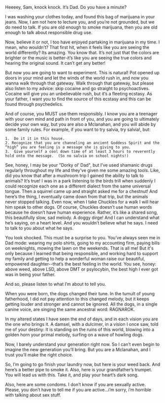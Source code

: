 Heeeey, Sam, knock knock.  It’s Dad.  Do you have a minute?


I was washing your clothes today, and found this bag of marijuana in your jeans.  Now, I am not here to lecture you, and you’re not grounded, but we do need to talk.  If you are old enough to smoke marijuana, then you are old enough to talk about responsible drug use.

Now, believe it or not, I too have enjoyed partaking in marijuana in my time.  I mean, who wouldn’t? That first hit, when it feels like you are seeing the world differently? Its amazing. You know that.  It’s not just that the colors are brighter or the music is better-it’s like you are seeing the true colors and hearing the original sound.  It can’t get any better!


But now you are going to want to experiment.  This is natural! Pot opened up doors in your mind and let the winds of the world rush in, and now you wanna walk through that gateway.   Walk through that gateway, but please also listen to my advice: skip cocaine and go straight to psychoactives.  Cocaine will give you an unbelievable rush, but it’s a fleeting ecstasy.  As your father, I want you to find the source of this ecstasy and this can be found through psychedelics.

And of course, you MUST use them responsibly.  I know you are a teenager with your own mind and path in front of you, and you are going to ultimately decide your own way, but you are also a Mclanahan, and you will abide by some family rules.   For example, if you want to try salvia, try salvia!, but:

    1. 	Do it it in this house.
    2. Recognize that you are channeling an ancient Goddess Spirit and the “high” you are feeling is a message she is giving to you. 
    3.  Give yourself a cool down time of at least 3 hours to reverently hold onto the message.  (So no salvia on school nights!)

See, honey, I may be your "Dorky ol’ Dad", but I’ve used shamanic drugs regularly throughout my life and they’ve given me some amazing tools.   Like, did you know that after a mushroom trip I gained the ability to talk to animals?   It’s true!  I was in a park listening to the birds trill when suddenly I could recognize each one as a different dialect from the same universal tongue.  Then a squirrel came up and straight asked me for a chestnut! And here’s the thing, I eventually came down from that trip, but the animals never stopped talking.   Even now, when I take Chuckles for a walk I will hear him speak to other dogs.  Of course, Chuckles doesn’t use human words because he  doesn’t have human experience.  Rather, it’s like a shared song, this beautifully slow, sad melody.  A doggy dirge!  And I can understand what he’s saying, on a heart level.  And you wouldn’t believe what he says.  I need to talk to you about what he says.

You look shocked.  This must be a surprise to you. You’ve always seen me in Dad mode: wearing my polo shirts, going to my accounting firm, paying bills on weeknights,  mowing the lawn on the weekends.  That is all me!  But it's only because I learned that being responsible, and working hard to support my family and getting to help a wonderful woman raise our beautiful, empowered daughter--that’s the best feeling in the world.  You see, honey: above weed, above LSD, above DMT or psylocybin,  the best high I ever got was in being your father.   

And so, please listen to what I’m about to tell you. 

When you were born, the dogs changed their tune.  In the tumult of young fatherhood, I did not pay attention to this changed melody, but it keeps getting louder and stronger and cannot be ignored.  All the dogs, in a single canine voice, are singing the same ancestral word: RAGNAROK.  

In my altered states I have seen the end of days, and in each vision you are the one who brings it.  A damsel, with a dulcimer, in a vision I once saw, told me of your destiny: It is standing on the ruins of this world, blowing into a golden horn your primal melody, surfing on a wave of howling dogs.  

Now, I barely understand your generation right now.  So I can’t even begin to imagine the new generation you’ll bring.  But you are a Mclanahan, and I trust you’ll make the right choice.  

So, I’m going to go finish your laundry now, but here is your weed back.  And here’s a better pipe to smoke it.  Also, here is your grandfather’s  trumpet.  You will lead us with this.  Take it, and play your heart’s dark song.
 
Also, here are some condoms.  I don’t know if you are sexually active.  Please, you don’t have to tell me if you are active...i’m sorry, i’m horrible with talking about sex stuff.  
